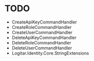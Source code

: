 # TODO

- CreateApiKeyCommandHandler
- CreateRoleCommandHandler
- CreateUserCommandHandler
- DeleteApiKeyCommandHandler
- DeleteRoleCommandHandler
- DeleteUserCommandHandler
- Logitar.Identity.Core.StringExtensions
